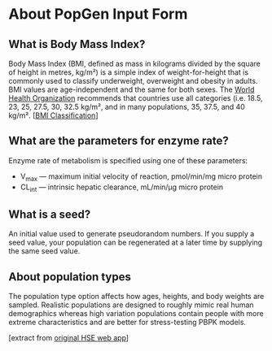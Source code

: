 # About PopGen Input Form

## What is Body Mass Index?

Body Mass Index (BMI, defined as mass in kilograms divided by the square of height in metres, kg/m²) is a simple index of weight-for-height that is commonly used to classify underweight, overweight and obesity in adults. BMI values are age-independent and the same for both sexes. The [World Health Organization](http://www.who.int/) recommends that countries use all categories (i.e. 18.5, 23, 25, 27.5, 30, 32.5 kg/m², and in many populations, 35, 37.5, and 40 kg/m². [[BMI Classification](http://www.who.int/bmi/index.jsp?introPage=intro_3.html)]

## What are the parameters for enzyme rate?

Enzyme rate of metabolism is specified using one of these parameters:

- V<sub>max</sub> — maximum initial velocity of reaction, pmol/min/mg micro protein
- CL<sub>int</sub> — intrinsic hepatic clearance, mL/min/μg micro protein

## What is a seed?

An initial value used to generate pseudorandom numbers. If you supply a seed value, your population can be regenerated at a later time by supplying the same seed value.

## About population types

The population type option affects how ages, heights, and body weights are sampled. Realistic populations are designed to roughly mimic real human demographics whereas high variation populations contain people with more extreme characteristics and are better for stress-testing PBPK models.

[extract from [original HSE web app](xnet.hsl.gov.uk/popgen)]